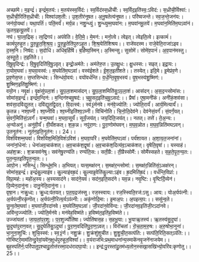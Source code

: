 

  
अच्छा॑मे। म॒इन्द्रं॑। इन्द्रं॑म॒तय॑:। म॒तय॑स्स्व॒र्विद॑:। स्व॒र्विद॑स्स॒ध्रीची॑:। स्व॒र्विद॒इति॑स्व॒:ऽविद॑:। स॒ध्रीची॒र्विश्वा॑:। स॒ध्रीची॒रिति॑स॒ध्रीची॑:। विश्वा॑उश॒ती:। उ॒श॒तीर॑नूषत। अ॒नू॒षतेत्य॑नूषत।। परि॑ष्वजन्ते। स्व॒ज॒न्ते॒जन॑य:। जन॑यो॒यथा॑। यथा॒पतिं॑। पतिं॒मर्यं॑। मर्य॒न्न। नशु॒न्ध्युं। शु॒न्ध्युम्म॒घवा॑न:। म॒घवा॑नमू॒तये॑। म॒घवा॑न॒मिति॑म॒घऽवा॑नं। ऊ॒तय॒इत्यू॒तये॑।।  
नघ॑। घा॒त्व॒द्रिक्। त्व॒द्रिगप॑। अप॑वेति। वे॒ति॒मे॒। मे॒मन॑:। मनो॒त्वे। त्वेइत्। त्वेइति॒त्वे। इत्कामं॑। कामं॑पुरुहूत। पु॒रु॒हू॒त॒शि॒श्र॒य॒। पु॒रु॒हू॒तेति॑पुरुऽहूत। शि॒श्र॒येति॑शिश्रय।। राजे॑वदस्म। राजे॒वेति॒राजा॑ऽइव। द॒स्म॒नि। निष॑द:। स॒दोधि॑। अधि॑ब॒र्हिषि॑। ब॒र्हिष्य॒स्मिन्। अ॒स्मिन्सु। सुसोमे॑। सोमे॑व॒पानं॑। अ॒व॒पान॑मस्तु। अ॒स्तु॒ते॒। त॒इति॑ते।।  
वि॒षू॒वृदिन्द्र॑:। वि॒षु॒वृदिति॑वि॒षु॒ऽवृत्। इन्द्रो॒अम॑ते:। अम॑तेरु॒त। उ॒तक्षु॒ध:। क्षु॒धस्स:। सइत्। इद्रा॒य:। रा॒योम॒घवा॑। म॒घवा॒वस्व॑:। म॒घवेति॑म॒घऽवा॑। वस्व॑ईशते। ई॒श॒त॒इती॑शते।। तस्येत्। इदि॒मे। इ॒मेप्र॑व॒णे। प्र॒व॒णेस॒प्त। स॒प्तसिन्ध॑व:। सिन्ध॑वो॒वय॑:। वयो॑वर्धन्ति। व॒र्ध॒न्ति॒वृ॒ष॒भस्य॑। वृ॒ष॒भस्य॑शु॒ष्मिण॑:। शु॒ष्मिण॒इति॑शु॒ष्मिण॑:।।  
वयो॒न। नवृ॒क्षं। वृ॒क्षंसु॑पला॒शं। सु॒प॒ला॒शमास॑दन्। सु॒प॒ला॒शमिति॑सु॒ऽप॒ला॒शं। आस॑दन्। अ॒स॒द॒न्त्सोमा॑स:। सोमा॑स॒इन्द्रं॑। इन्द्रं॑म॒न्दिन॑:। म॒न्दिन॑श्चमू॒षद॑:। च॒मू॒सद॒इति॑च॒मू॒ऽसद॑:।। प्रैषां॑। ए॒षा॒मनी॑कं। अनी॑कं॒शव॑सा। शव॑सा॒दवि॑द्युतत्। दवि॑द्युतद्वि॒दत्। वि॒दत्स्व॑:। स्व॑३॒॑र्मन॑वे। मन॑वे॒ज्योति॑:। ज्योति॒रार्यं॑। आर्य॒मित्यार्यं॑।।  
कृ॒तन्न। नश्व॒घ्नी। श्व॒घ्नीवि। श्व॒घ्नीइति॑श्व॒ऽघ्नी। विचि॑नोति। चि॒नो॒ति॒देव॑ने। देव॑नेसं॒वर्गं॑। सं॒वर्गं॒यत्। सं॒वर्ग॒मिति॑सं॒ऽवर्गं॑। यन्म॒घवा॑। म॒घवा॒सूर्यं॑। सूर्यं॒जय॑त्। जय॒दिति॒जय॑त्।। नतत्। तत्ते॑। ते॒अ॒न्य:। अ॒न्योअनु॑। अनु॑वी॒र्यं॑। वी॒र्यं॑शकत्। श॒क॒न्न। नपु॑रा॒ण:। पु॒रा॒णोम॑घवन्। म॒घ॒व॒न्नोत। म॒घ॒व॒न्निति॑मघऽवन्। उ॒तनूत॑न:। नूत॑न॒इति॒नूत॑न:।। 24।।  
विशं॑विशम्म॒घवा॑। विशं॑विश॒मिति॒विशं॑ऽविशं। म॒घवा॒परि॑। म॒घवेति॑म॒घऽवा॑। पर्य॑शायत। अ॒शा॒य॒त॒जना॑नां। जना॑नां॒धेना॑:। धेना॑अव॒चाक॑शत्। अ॒व॒चाक॑श॒द्वृषा॑। अ॒व॒चाक॑श॒दित्य॑व॒ऽचाक॑शत्। वृषेति॒वृषा॑।। यस्याह॑। अह॑श॒क्र:। श॒क्रसव॑नेषु। सव॑नेषु॒रण्य॑ति। रण्य॑ति॒स:। सती॒व्रै:। ती॒व्रैस्सोमै॑:। सोमै॑स्सहते। स॒ह॒ते॒पृ॒त॒न्य॒त:। पृ॒त॒न्य॒तइति॑पृ॒त॒न्य॒त:।।  
आपो॒न। नसिन्धुं॑। सिन्धु॑म॒भि। अ॒भियत्। यत्स॒मक्ष॑रन्। स॒मक्ष॑र॒न्त्सोमा॑:। स॒मक्ष॑र॒न्निति॑सं॒ऽअक्ष॑रन्। सोमा॑स॒इन्द्रं॑। इन्द्रं॑कु॒ल्याइ॑व। कु॒ल्याइ॑वह्र॒दं। कु॒ल्याइ॒वेति॑कु॒ल्या:ऽइ॑व। ह्र॒दमिति॑ह्र॒दं।। वर्ध॑न्ति॒विप्रा॑:। विप्रा॒मह॑:। महो॑अ॒स्य। अ॒स्यसाद॑ने। साद॑ने॒यवं॑। सद॑न॒इति॒सद॑ने। यव॒न्न। नवृ॒ष्टि:। वृ॒ष्टिर्दि॒व्येन॑। दि॒व्येन॒दानु॑ना। दानु॒नेति॒दानु॑ना।।  
वृषा॒न। नक्रु॒ध्द:। क्रु॒ध्द:प॑तयत्। प॒त॒य॒द्रज॑स्सु। रज॒स्स्वाय:। रज॒स्स्विति॒रज॑:ऽसु। आय:। योअ॒र्यप॑त्नी:। अ॒र्यप॑त्नी॒रकृ॑णॊत्। अ॒र्यप॑त्नी॒रित्य॒र्यऽप॑त्नी:। अकृ॑णोदि॒मा:। इ॒माअ॒प:। अ॒पइत्य॒प:।। ससु॑न्व॒ते। सु॒न्व॒तेम॒घवा॑। म॒घवा॑जी॒रदा॑नवे। म॒घवेति॑म॒घऽवा॑। जी॒रदा॑न॒वेवि॑न्द:। जी॒रदा॑नव॒इति॑जी॒रऽदा॑नवे। अवि॑न्द॒ज्ज्योति॑:। ज्योति॒र्मन॑वे। मन॑वेह॒विष्म॑ते। ह॒विष्म॑त॒इति॑ह॒विष्म॑ते।।  
उज्जा॑यतां। जा॒य॒तां॒प॒र॒शु:। प॒र॒शुर्ज्योति॑षा। ज्योति॑षास॒ह। स॒हभू॒या:। भू॒याऋ॒तस्य॑। ऋ॒तस्य॑सु॒दुघा॑। सु॒दुघा॑पुराण॒वत्। सु॒दुघेति॑सु॒ऽदुघा॑। पु॒रा॒ण॒वदिति॑पु॒रा॒ण॒ऽवत्।। विरो॑चतां। रो॒च॒ता॒म॒रु॒ष:। अ॒रु॒षोभा॒नुना॑। भा॒नुना॒शुचि॑:। शुचि॒स्स्व॑:। स्व॒३॒॑र्ण। नशु॒क्रं। शु॒क्रंशु॑शुचीत। शु॒शु॒ची॒त॒सत्प॑ति:। सत्प॑ति॒रिति॒सत्ऽप॑ति:।।  
गोभि॑ष्टरे॒माम॑तिन्दु॒रेवां॒यवे॑न॒क्षुधं॑पुरुहूत॒विश्वां॑।। व॒यंराज॑भि:प्रथ॒माधना॑न्य॒स्माके॑नवृ॒जने॑नाजयेम।।  
बृह॒स्पति॑र्न॒:परि॑पातुप॒श्चादु॒तोत्त॑रस्मा॒दध॑रादघा॒यो:।। इन्द्र॑:पु॒रस्ता॑दु॒तम॑ध्य॒तोन॒स्सखा॒सखि॑भ्यो॒वरि॑व:कृणोतु।। 25।।  
